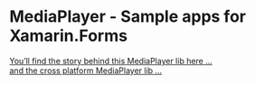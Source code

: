 # MediaPlayer - Sample apps for Xamarin.Forms
   
[You’ll find the story behind this MediaPlayer lib here …](https://zeprogfactory.github.io/MediaPlayer/)  
[and the cross platform MediaPlayer lib …](https://github.com/ZeProgFactory/MediaPlayer) 
  
